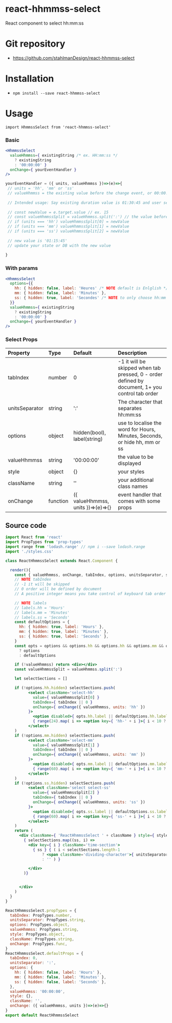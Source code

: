 # react-hhmmss-select
React component to select hh:mm:ss

# Git repository
- https://github.com/stahlmanDesign/react-hhmmss-select

# Installation
- `npm install --save react-hhmmss-select`

# Usage
`import HhmmssSelect from 'react-hhmmss-select'`

### Basic
```jsx
<HhmmssSelect
  valueHhmmss={ existingString /* ex. HH:mm:ss */
    ? existingString 
    : '00:00:00' }
  onChange={ yourEventHandler }
/>

```
```js
yourEventHandler = ({ units, valueHhmmss })=>(e)=>{
 // units = 'hh', 'mm' or 'ss'
 // valueHhmmss = the existing value before the change event, or 00:00:00 if none
 
 // Intended usage: Say existing duration value is 01:30:45 and user selects 15 min
 
 // const newValue = e.target.value // ex. 15
 // const valueHhmmssSplit = valueHhmmss.split(':') // the value before the change event
 // if (units === 'hh') valueHhmmssSplit[0] = newValue
 // if (units === 'mm') valueHhmmssSplit[1] = newValue
 // if (units === 'ss') valueHhmmssSplit[2] = newValue
 
 // new value is '01:15:45'
 // update your state or DB with the new value
 
}
```
### With params
```jsx
<HhmmssSelect
  options={{
    hh: { hidden: false, label: 'Heures' /* NOTE default is Enlglish */}, 
    mm: { hidden: false, label: 'Minutes' },
    ss: { hidden: true, label: 'Secondes' /* NOTE to only choose hh:mm */ },
  }}
  valueHhmmss={ existingString
    ? existingString 
    : '00:00:00' }
  onChange={ yourEventHandler }
/>

```

### Select Props

| Property | Type | Default | Description |
|:---|:---|:---|:---|
| tabIndex | number | 0 | -1 it will be skipped when tab pressed, 0 - order defined by document, 1+ you control tab order |
| unitsSeparator | string | ':' | The character that separates hh:mm:ss |
| options | object | hidden(bool), label(string) | use to localise the word for Hours, Minutes, Seconds, or hide hh, mm or ss |
| valueHhmmss | string | '00:00:00' | the value to be displayed |
| style | object | {} | your styles |
| className | string | '' | your additional class names |
| onChange | function | ({ valueHhmmss, units })=>(e)=>{} | event handler that comes with some props |

## Source code

```jsx
import React from 'react'
import PropTypes from 'prop-types'
import range from 'lodash.range' // npm i --save lodash.range
import './styles.css'

class ReactHhmmssSelect extends React.Component {

  render(){
    const { valueHhmmss, onChange, tabIndex, options, unitsSeparator, style, className } = this.props
    // NOTE tabIndex
    // -1 it will be skipped
    // 0 order will be defined by document
    // A positive integer means you take control of keyboard tab order */

    // NOTE labels
    // labels.hh = 'Hours'
    // labels.mm = 'Minutes'
    // labels.ss = 'Seconds'
    const defaultOptions = {
      hh: { hidden: true, label: 'Hours' },
      mm: { hidden: true, label: 'Minutes' },
      ss: { hidden: true, label: 'Seconds' },
    }
    const opts = options && options.hh && options.hh && options.mm && options.ss
      ? options
      : defaultOptions

    if (!valueHhmmss) return <div></div>
    const valueHhmmssSplit = valueHhmmss.split(':')

    let selectSections = []

    if (!options.hh.hidden) selectSections.push(
          <select className='select-hh'
            value={ valueHhmmssSplit[0] }
            tabIndex={ tabIndex || 0 }
            onChange={ onChange({ valueHhmmss, units: 'hh' })
          }>
            <option disabled>{ opts.hh.label || defaultOptions.hh.label }</option>
            { range(24).map( i => <option key={ 'hh-' + i }>{ i < 10 ? '0' + i : i }</option> ) }
          </select>
    )
    if (!options.mm.hidden) selectSections.push(
          <select className='select-mm'
            value={ valueHhmmssSplit[1] }
            tabIndex={ tabIndex || 0 }
            onChange={ onChange({ valueHhmmss, units: 'mm' })
          }>
            <option disabled>{ opts.mm.label || defaultOptions.mm.label }</option>
            { range(60).map( i => <option key={ 'mm-' + i }>{ i < 10 ? '0' + i : i }</option> ) }
          </select>
    )
    if (!options.ss.hidden) selectSections.push(
          <select className='select select-ss'
            value={ valueHhmmssSplit[2] }
            tabIndex={ tabIndex || 0 }
            onChange={ onChange({ valueHhmmss, units: 'ss' })
          }>
            <option disabled>{ opts.ss.label || defaultOptions.ss.label }</option>
            { range(60).map( i => <option key={ 'ss-' + i }>{ i < 10 ? '0' + i : i }</option> ) }
          </select>
    )
    return (
      <div className={ 'ReactHhmmssSelect ' + className } style={ style }>
        { selectSections.map((ss, i) =>
          <div key={ i } className='time-section'>
            { ss } { ( i < selectSections.length-1
                ? <span className='dividing-character'>{ unitsSeparator || ':' }</span>
                : '' ) }

          </div>
        )}


      </div>
    )
  }
}

ReactHhmmssSelect.propTypes = {
  tabIndex: PropTypes.number,
  unitsSeparator: PropTypes.string,
  options: PropTypes.object,
  valueHhmmss: PropTypes.string,
  style: PropTypes.object,
  className: PropTypes.string,
  onChange: PropTypes.func,
}
ReactHhmmssSelect.defaultProps = {
  tabIndex: 0,
  unitsSeparator: ':',
  options: {
    hh: { hidden: false, label: 'Hours' },
    mm: { hidden: false, label: 'Minutes' },
    ss: { hidden: false, label: 'Seconds' },
  },
  valueHhmmss: '00:00:00',
  style: {},
  className: '',
  onChange: ({ valueHhmmss, units })=>(e)=>{}
}
export default ReactHhmmssSelect

```
